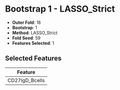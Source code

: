 # Bootstrap 1 - LASSO_Strict

- **Outer Fold**: 18
- **Bootstrap**: 1
- **Method**: LASSO_Strict
- **Fold Seed**: 59
- **Features Selected**: 1

## Selected Features

| Feature |
|---------|
| CD27IgD_Bcells |
